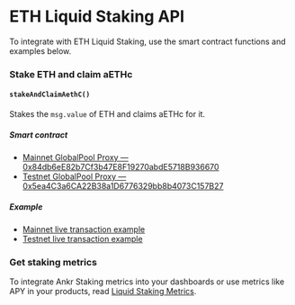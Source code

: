 # ETH Liquid Staking API

To integrate with ETH Liquid Staking, use the smart contract functions and examples below.

### Stake ETH and claim aETHc

#### `stakeAndClaimAethC()`
 
Stakes the `msg.value` of ETH and claims aETHc for it.

##### Smart contract

* [Mainnet GlobalPool Proxy — 0x84db6eE82b7Cf3b47E8F19270abdE5718B936670](https://etherscan.io/address/0x84db6eE82b7Cf3b47E8F19270abdE5718B936670)
* [Testnet GlobalPool Proxy — 0x5ea4C3a6CA22B38a1D6776329bb8b4073C157B27](https://goerli.etherscan.io/address/0x5ea4C3a6CA22B38a1D6776329bb8b4073C157B27)

##### Example

* [Mainnet live transaction example](https://etherscan.io/tx/0xcaa6ce2e260e667ddeed904d4740c787822157120df9fec73bd18df5ceef46a9)
* [Testnet live transaction example](https://goerli.etherscan.io/tx/0x2f9e0afa8c52ce38f1f80ab98dfb178c9efd51551515e75750dcfb80513b7562)


### Get staking metrics

To integrate Ankr Staking metrics into your dashboards or use metrics like APY in your products, read [Liquid Staking Metrics](/staking/for-integrators/restful-api/staking-metrics/).


